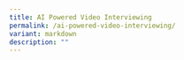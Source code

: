 ```yaml
---
title: AI Powered Video Interviewing
permalink: /ai-powered-video-interviewing/
variant: markdown
description: ""
---
```

